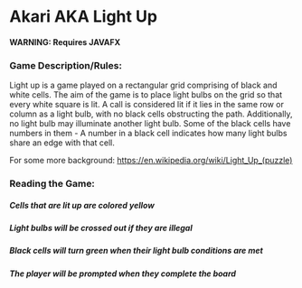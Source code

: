 # Akari AKA Light Up

#### WARNING: Requires JAVAFX
### Game Description/Rules:
Light up is a game played on a rectangular grid comprising of black and white cells.
The aim of the game is to place light bulbs on the grid so that every white square is lit.
A call is considered lit if it lies in the same row or column as a light bulb, with no black
cells obstructing the path. Additionally, no light bulb may illuminate another light bulb.
Some of the black cells have numbers in them - A number in a black cell indicates how many light bulbs share an edge with that cell.

For some more background: https://en.wikipedia.org/wiki/Light_Up_(puzzle)

### Reading the Game:
##### Cells that are lit up are colored yellow

##### Light bulbs will be crossed out if they are illegal

##### Black cells will turn green when their light bulb conditions are met

##### The player will be prompted when they complete the board
